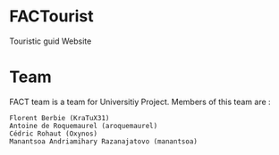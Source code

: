 # FACTourist
Touristic guid Website

# Team
FACT team is a team for Universitiy Project. Members of this team are :

    Florent Berbie (KraTuX31)
    Antoine de Roquemaurel (aroquemaurel)
    Cédric Rohaut (Oxynos)
    Manantsoa Andriamihary Razanajatovo (manantsoa)

